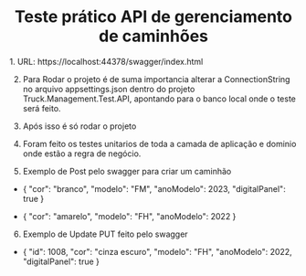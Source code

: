 <h1 align="center"> Teste prático API de gerenciamento de caminhões </h1>
1. URL: https://localhost:44378/swagger/index.html

2. Para Rodar o projeto é de suma importancia alterar a ConnectionString no arquivo appsettings.json dentro do projeto Truck.Management.Test.API, apontando para o banco local onde o teste será feito.

3. Após isso é só rodar o projeto

4. Foram feito os testes unitarios de toda a camada de aplicação e dominio onde estão a regra de negócio.
5. Exemplo de Post pelo swagger para criar um caminhão 
- {
  "cor": "branco",
  "modelo": "FM",
  "anoModelo": 2023,
  "digitalPanel": true
}

- {
  "cor": "amarelo",
  "modelo": "FH",
  "anoModelo": 2022
}

6. Exemplo de Update PUT feito pelo swagger
- {
  "id": 1008,
  "cor": "cinza escuro",
  "modelo": "FH",
  "anoModelo": 2022,
  "digitalPanel": true
}

